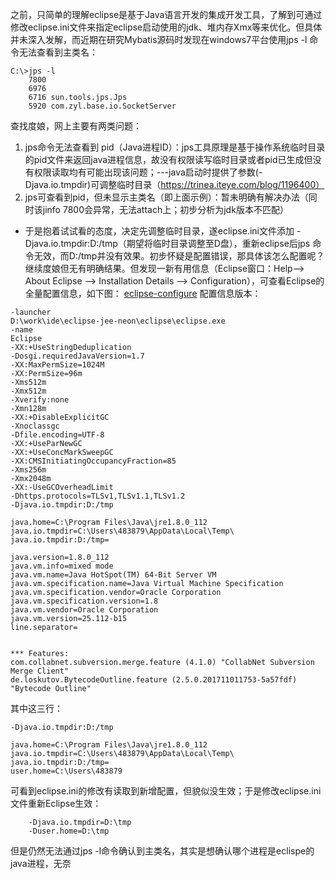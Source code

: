 之前，只简单的理解eclipse是基于Java语言开发的集成开发工具，了解到可通过修改eclipse.ini文件来指定eclipse启动使用的jdk、堆内存Xmx等来优化。但具体并未深入发解，而近期在研究Mybatis源码时发现在windows7平台使用jps -l 命令无法查看到主类名：
```language
C:\>jps -l
	7800
	6976
	6716 sun.tools.jps.Jps
	5920 com.zyl.base.io.SocketServer
```
查找度娘，网上主要有两类问题：
1. jps命令无法查看到 pid（Java进程ID）：jps工具原理是基于操作系统临时目录的pid文件来返回java进程信息，故没有权限读写临时目录或者pid已生成但没有权限读取均有可能出现该问题；---java启动时提供了参数(-Djava.io.tmpdir)可调整临时目录（https://trinea.iteye.com/blog/1196400）
2. jps可查看到pid，但未显示主类名（即上面示例）：暂未明确有解决办法（同时该jinfo 7800会异常，无法attach上；初步分析为jdk版本不匹配）

- 于是抱着试试看的态度，决定先调整临时目录，遂eclipse.ini文件添加 -Djava.io.tmpdir:D:/tmp（期望将临时目录调整至D盘），重新eclipse后jps 命令无效，而D:/tmp并没有效果。初步怀疑是配置错误，那具体该怎么配置呢？继续度娘但无有明确结果。但发现一新有用信息（Eclipse窗口：Help--> About Eclipse --> Installation Details --> Configuration），可查看Eclipse的全量配置信息，如下图：
[eclipse-configure](https://github.com/better-yulong/StudyNote-Resource/blob/master/StudyNote-Resource/tech/eclipse/eclipse-configure.PNG)
配置信息版本：
```language
-launcher
D:\work\ide\eclipse-jee-neon\eclipse\eclipse.exe
-name
Eclipse
-XX:+UseStringDeduplication
-Dosgi.requiredJavaVersion=1.7
-XX:MaxPermSize=1024M
-XX:PermSize=96m
-Xms512m
-Xmx512m
-Xverify:none
-Xmn128m
-XX:+DisableExplicitGC
-Xnoclassgc
-Dfile.encoding=UTF-8
-XX:+UseParNewGC
-XX:+UseConcMarkSweepGC
-XX:CMSInitiatingOccupancyFraction=85
-Xms256m
-Xmx2048m
-XX:-UseGCOverheadLimit
-Dhttps.protocols=TLSv1,TLSv1.1,TLSv1.2
-Djava.io.tmpdir:D:/tmp

java.home=C:\Program Files\Java\jre1.8.0_112
java.io.tmpdir=C:\Users\483879\AppData\Local\Temp\
java.io.tmpdir:D:/tmp=

java.version=1.8.0_112
java.vm.info=mixed mode
java.vm.name=Java HotSpot(TM) 64-Bit Server VM
java.vm.specification.name=Java Virtual Machine Specification
java.vm.specification.vendor=Oracle Corporation
java.vm.specification.version=1.8
java.vm.vendor=Oracle Corporation
java.vm.version=25.112-b15
line.separator=


*** Features:
com.collabnet.subversion.merge.feature (4.1.0) "CollabNet Subversion Merge Client"
de.loskutov.BytecodeOutline.feature (2.5.0.201711011753-5a57fdf) "Bytecode Outline"
```
其中这三行：
```language
-Djava.io.tmpdir:D:/tmp

java.home=C:\Program Files\Java\jre1.8.0_112
java.io.tmpdir=C:\Users\483879\AppData\Local\Temp\
java.io.tmpdir:D:/tmp=
user.home=C:\Users\483879
```
可看到eclipse.ini的修改有读取到新增配置，但貌似没生效；于是修改eclipse.ini文件重新Eclipse生效：
```language
	-Djava.io.tmpdir=D:\tmp
	-Duser.home=D:\tmp
```
但是仍然无法通过jps -l命令确认到主类名，其实是想确认哪个进程是eclispe的java进程，无奈
